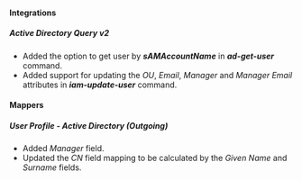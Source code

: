 
#### Integrations
##### Active Directory Query v2
- Added the option to get user by ***sAMAccountName*** in ***ad-get-user*** command.
- Added support for updating the *OU*, *Email*, *Manager* and *Manager Email* attributes in ***iam-update-user*** command.

#### Mappers
##### User Profile - Active Directory (Outgoing)
- Added *Manager* field.
- Updated the *CN* field mapping to be calculated by the *Given Name* and *Surname* fields.
